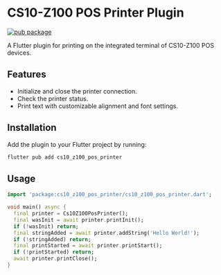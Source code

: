 # CS10-Z100 POS Printer Plugin

[![pub package](https://badges.pub/packages/cs10_z100_pos_printer/versions.svg)](https://pub.dev/packages/cs10_z100_pos_printer)

A Flutter plugin for printing on the integrated terminal of CS10-Z100 POS devices.

## Features

* Initialize and close the printer connection.
* Check the printer status.
* Print text with customizable alignment and font settings.

## Installation

Add the plugin to your Flutter project by running:

```bash
flutter pub add cs10_z100_pos_printer
```

## Usage

```dart
import 'package:cs10_z100_pos_printer/cs10_z100_pos_printer.dart';

void main() async {
  final printer = Cs10Z100PosPrinter();
  final wasInit = await printer.printInit();
  if (!wasInit) return;
  final stringAdded = await printer.addString('Hello World!');
  if (!stringAdded) return;
  final printStarted = await printer.printStart();
  if (!printStarted) return;
  await printer.printClose();
}
```

